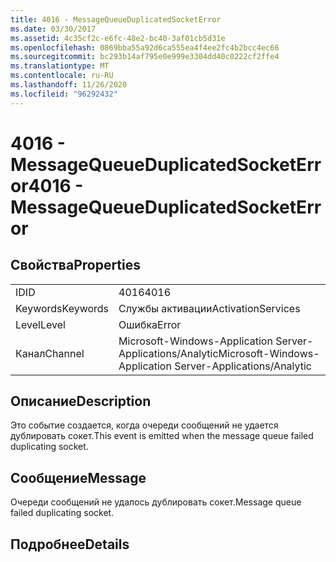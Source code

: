 ```yaml
---
title: 4016 - MessageQueueDuplicatedSocketError
ms.date: 03/30/2017
ms.assetid: 4c35cf2c-e6fc-48e2-bc40-3af01cb5d31e
ms.openlocfilehash: 0869bba55a92d6ca555ea4f4ee2fc4b2bcc4ec66
ms.sourcegitcommit: bc293b14af795e0e999e3304dd40c0222cf2ffe4
ms.translationtype: MT
ms.contentlocale: ru-RU
ms.lasthandoff: 11/26/2020
ms.locfileid: "96292432"
---
```

# <a name="4016---messagequeueduplicatedsocketerror"></a><span data-ttu-id="d3a54-102">4016 - MessageQueueDuplicatedSocketError</span><span class="sxs-lookup"><span data-stu-id="d3a54-102">4016 - MessageQueueDuplicatedSocketError</span></span>

## <a name="properties"></a><span data-ttu-id="d3a54-103">Свойства</span><span class="sxs-lookup"><span data-stu-id="d3a54-103">Properties</span></span>  
  
|||  
|-|-|  
|<span data-ttu-id="d3a54-104">ID</span><span class="sxs-lookup"><span data-stu-id="d3a54-104">ID</span></span>|<span data-ttu-id="d3a54-105">4016</span><span class="sxs-lookup"><span data-stu-id="d3a54-105">4016</span></span>|  
|<span data-ttu-id="d3a54-106">Keywords</span><span class="sxs-lookup"><span data-stu-id="d3a54-106">Keywords</span></span>|<span data-ttu-id="d3a54-107">Службы активации</span><span class="sxs-lookup"><span data-stu-id="d3a54-107">ActivationServices</span></span>|  
|<span data-ttu-id="d3a54-108">Level</span><span class="sxs-lookup"><span data-stu-id="d3a54-108">Level</span></span>|<span data-ttu-id="d3a54-109">Ошибка</span><span class="sxs-lookup"><span data-stu-id="d3a54-109">Error</span></span>|  
|<span data-ttu-id="d3a54-110">Канал</span><span class="sxs-lookup"><span data-stu-id="d3a54-110">Channel</span></span>|<span data-ttu-id="d3a54-111">Microsoft-Windows-Application Server-Applications/Analytic</span><span class="sxs-lookup"><span data-stu-id="d3a54-111">Microsoft-Windows-Application Server-Applications/Analytic</span></span>|  
  
## <a name="description"></a><span data-ttu-id="d3a54-112">Описание</span><span class="sxs-lookup"><span data-stu-id="d3a54-112">Description</span></span>  

 <span data-ttu-id="d3a54-113">Это событие создается, когда очереди сообщений не удается дублировать сокет.</span><span class="sxs-lookup"><span data-stu-id="d3a54-113">This event is emitted when the message queue failed duplicating socket.</span></span>  
  
## <a name="message"></a><span data-ttu-id="d3a54-114">Сообщение</span><span class="sxs-lookup"><span data-stu-id="d3a54-114">Message</span></span>  

 <span data-ttu-id="d3a54-115">Очереди сообщений не удалось дублировать сокет.</span><span class="sxs-lookup"><span data-stu-id="d3a54-115">Message queue failed duplicating socket.</span></span>  
  
## <a name="details"></a><span data-ttu-id="d3a54-116">Подробнее</span><span class="sxs-lookup"><span data-stu-id="d3a54-116">Details</span></span>
